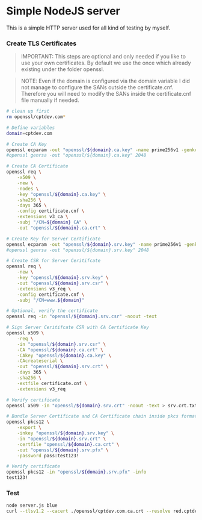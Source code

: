 # Simple NodeJS server

This is a simple HTTP server used for all kind of testing by myself.

### Create TLS Certificates

> IMPORTANT: This steps are optional and only needed if you like to use your own certificates. By default we use the once which already existing under the folder openssl.

> NOTE: Even if the domain is configured via the domain variable I did not manage to configure the SANs outside the certificate.cnf. Therefore you will need to modify the SANs inside the certificate.cnf file manually if needed.

~~~ bash
# clean up first
rm openssl/cptdev.com*

# Define variables
domain=cptdev.com

# Create CA Key
openssl ecparam -out "openssl/${domain}.ca.key" -name prime256v1 -genkey
#openssl genrsa -out "openssl/${domain}.ca.key" 2048 

# Create CA Certificate
openssl req \
    -x509 \
    -new \
    -nodes \
    -key "openssl/${domain}.ca.key" \
    -sha256 \
    -days 365 \
    -config certificate.cnf \
    -extensions v3_ca \
    -subj "/CN=${domain} CA" \
    -out "openssl/${domain}.ca.crt" \

# Create Key for Server Certificate
openssl ecparam -out "openssl/${domain}.srv.key" -name prime256v1 -genkey
#openssl genrsa -out "openssl/${domain}.srv.key" 2048

# Create CSR for Server Ceritifcate
openssl req \
    -new \
    -key "openssl/${domain}.srv.key" \
    -out "openssl/${domain}.srv.csr" \
    -extensions v3_req \
    -config certificate.cnf \
    -subj "/CN=www.${domain}"

# Optional, verify the certificate
openssl req -in "openssl/${domain}.srv.csr" -noout -text

# Sign Server Ceritifcate CSR with CA Certificate Key
openssl x509 \
    -req \
    -in "openssl/${domain}.srv.csr" \
    -CA "openssl/${domain}.ca.crt" \
    -CAkey "openssl/${domain}.ca.key" \
    -CAcreateserial \
    -out "openssl/${domain}.srv.crt" \
    -days 365 \
    -sha256 \
    -extfile certificate.cnf \
    -extensions v3_req

# Verify certificate
openssl x509 -in "openssl/${domain}.srv.crt" -noout -text > srv.crt.txt

# Bundle Server Certificate and CA Certificate chain inside pkcs format.
openssl pkcs12 \
    -export \
    -inkey "openssl/${domain}.srv.key" \
    -in "openssl/${domain}.srv.crt" \
    -certfile "openssl/${domain}.ca.crt" \
    -out "openssl/${domain}.srv.pfx" \
    -password pass:test123!

# Verify certificate
openssl pkcs12 -in "openssl/${domain}.srv.pfx" -info
test123!
~~~

### Test

~~~ bash
node server.js blue
curl --tlsv1.2 --cacert ./openssl/cptdev.com.ca.crt --resolve red.cptdev.com:4040:127.0.0.1 -v https://red.cptdev.com:4040/ # should server 200 OK
~~~